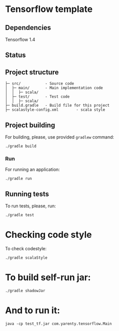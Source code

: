 # Tensorflow template


## Dependencies
Tensorflow 1.4

## Status

## Project structure

```
├─ src/           - Source code
│  ├─ main/       - Main implementation code 
│  │  ├─ scala/
│  ├─ test/       - Test code
│  │  ├─ scala/
├─ build.gradle   - Build file for this project
├─ scalastyle-config.xml        - scala style
```



## Project building

For building, please, use provided `gradlew` command:

```
./gradle build
```

### Run
For running an application:

```
./gradle run
```

## Running tests

To run tests, please, run:

```
./gradle test
```



# Checking code style

To check codestyle:

```
./gradle scalaStyle
```


# To build self-run jar:

```
./gradle shadowJar
```


# And to run it:
```
java -cp test_tf.jar com.yarenty.tensorflow.Main
```

